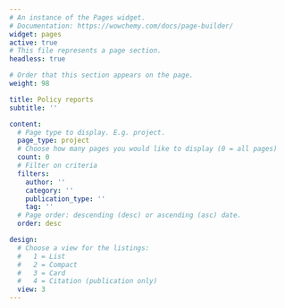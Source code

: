 ```yaml
---
# An instance of the Pages widget.
# Documentation: https://wowchemy.com/docs/page-builder/
widget: pages
active: true 
# This file represents a page section.
headless: true

# Order that this section appears on the page.
weight: 98

title: Policy reports
subtitle: ''

content:
  # Page type to display. E.g. project.
  page_type: project
  # Choose how many pages you would like to display (0 = all pages)
  count: 0
  # Filter on criteria
  filters:
    author: ''
    category: ''
    publication_type: ''
    tag: ''
  # Page order: descending (desc) or ascending (asc) date.
  order: desc

design:
  # Choose a view for the listings:
  #   1 = List
  #   2 = Compact
  #   3 = Card
  #   4 = Citation (publication only)
  view: 3
---
```


